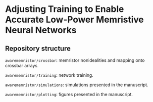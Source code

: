 # Adjusting Training to Enable Accurate Low-Power Memristive Neural Networks

## Repository structure

`awarememristor/crossbar`: memristor nonidealities and mapping onto crossbar arrays.

`awarememristor/training`: network training.

`awarememristor/simulations`: simulations presented in the manuscript.

`awarememristor/plotting`: figures presented in the manuscript.
